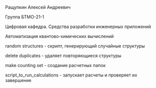 Ращупкин Алексей Андреевич

Группа БТМО-21-1

Цифровая кафедра. Средства разработки инженерных приложений

Автоматизация квантово-химических вычислений


random structures - скрипт, генерирующий случайные структуры

delete duplicates - удаляет повторяющиеся структуры

make counting set - создание расчетных папок

script_to_run_calculations - запускает расчеты и проверяет их завершение

